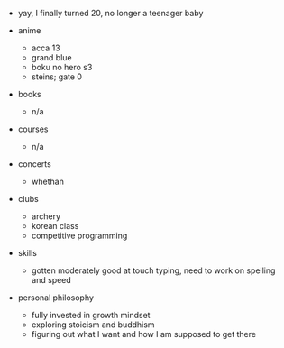 - yay, I finally turned 20, no longer a teenager baby

- anime
    - acca 13
    - grand blue
    - boku no hero s3
    - steins; gate 0
- books
    - n/a
- courses
    - n/a
- concerts
    - whethan
- clubs
    - archery
    - korean class
    - competitive programming
- skills
    - gotten moderately good at touch typing, need to work on spelling and speed
- personal philosophy
    - fully invested in growth mindset
    - exploring stoicism and buddhism
    - figuring out what I want and how I am supposed to get there